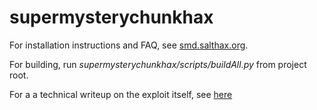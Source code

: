 # supermysterychunkhax

For installation instructions and FAQ, see [smd.salthax.org](https://smd.salthax.org/). 

For building, run *supermysterychunkhax/scripts/buildAll.py* from project root. 

For a a technical writeup on the exploit itself, see [here](TODO)
